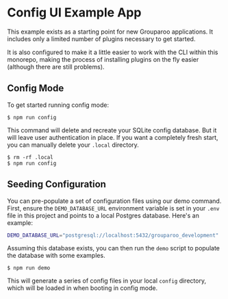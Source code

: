 # Config UI Example App

This example exists as a starting point for new Grouparoo applications. It includes only a limited number of plugins necessary to get started.

It is also configured to make it a little easier to work with the CLI within this monorepo, making the process of installing plugins on the fly easier (although there are still problems).

## Config Mode

To get started running config mode:

    $ npm run config

This command will delete and recreate your SQLite config database. But it will leave user authentication in place. If you want a completely fresh start, you can manually delete your `.local` directory.

    $ rm -rf .local
    $ npm run config

## Seeding Configuration

You can pre-populate a set of configuration files using our demo command. First, ensure the `DEMO_DATABASE_URL` environment variable is set in your `.env` file in this project and points to a local Postgres database. Here's an example:

```bash
DEMO_DATABASE_URL="postgresql://localhost:5432/grouparoo_development"
```

Assuming this database exists, you can then run the `demo` script to populate the database with some examples.

    $ npm run demo

This will generate a series of config files in your local `config` directory, which will be loaded in when booting in config mode.
